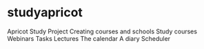 # studyapricot
Apricot Study Project Creating courses and schools Study courses Webinars Tasks Lectures The calendar A diary Scheduler
